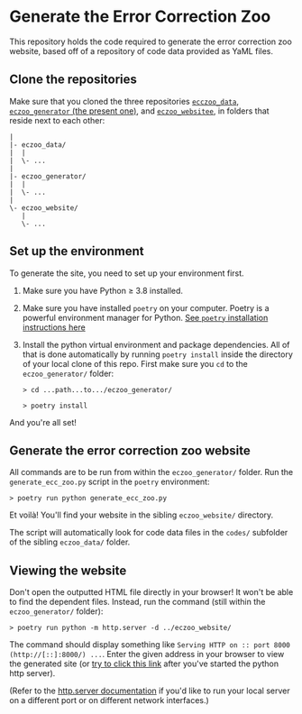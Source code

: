 # Generate the Error Correction Zoo

This repository holds the code required to generate the error correction zoo
website, based off of a repository of code data provided as YaML files.


## Clone the repositories

Make sure that you cloned the three repositories
[`ecczoo_data`](https://github.com/errorcorrectionzoo/eczoo_data),
[`eczoo_generator` (the present
one)](https://github.com/errorcorrectionzoo/eczoo_generator), and
[`eczoo_websitee`](https://github.com/errorcorrectionzoo/eczoo_website), in
folders that reside next to each other:

    |
    |- eczoo_data/
    |  |
    |  \- ...
    |
    |- eczoo_generator/
    |  |
    |  \- ...
    |
    \- eczoo_website/
       |
       \- ...


## Set up the environment

To generate the site, you need to set up your environment first.

1. Make sure you have Python ≥ 3.8 installed.

2. Make sure you have installed `poetry` on your computer.  Poetry is a powerful
   environment manager for Python. [See `poetry` installation instructions
   here](https://python-poetry.org/docs/#installation)

3. Install the python virtual environment and package dependencies.  All of that
   is done automatically by running `poetry install` inside the directory of
   your local clone of this repo.  First make sure you `cd` to the
   `eczoo_generator/` folder:
   
       > cd ...path...to.../eczoo_generator/
   
       > poetry install
       
And you're all set!


## Generate the error correction zoo website

All commands are to be run from within the `eczoo_generator/` folder.  Run the
`generate_ecc_zoo.py` script in the `poetry` environment:

    > poetry run python generate_ecc_zoo.py
    
Et voilà! You'll find your website in the sibling `eczoo_website/`
directory.

The script will automatically look for code data files in the `codes/` subfolder
of the sibling `eczoo_data/` folder.


## Viewing the website

Don't open the outputted HTML file directly in your browser! It won't be able to
find the dependent files.  Instead, run the command (still within the
`eczoo_generator/` folder):

    > poetry run python -m http.server -d ../eczoo_website/
    
The command should display something like `Serving HTTP on :: port 8000
(http://[::]:8000/) ...`.  Enter the given address in your browser to view the
generated site (or [try to click this link](http://localhost:8000/) after you've
started the python http server).

(Refer to the [http.server
documentation](https://docs.python.org/3/library/http.server.html#http-server-cli)
if you'd like to run your local server on a different port or on different
network interfaces.)

